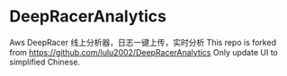 # DeepRacerAnalytics
Aws DeepRacer 线上分析器，日志一键上传，实时分析
This repo is forked from https://github.com/lulu2002/DeepRacerAnalytics
Only update UI to simplified Chinese. 
